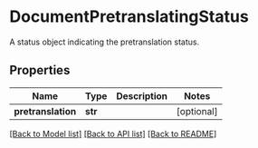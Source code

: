 # DocumentPretranslatingStatus

A status object indicating the pretranslation status.
## Properties
Name | Type | Description | Notes
------------ | ------------- | ------------- | -------------
**pretranslation** | **str** |  | [optional] 

[[Back to Model list]](../README.md#documentation-for-models) [[Back to API list]](../README.md#documentation-for-api-endpoints) [[Back to README]](../README.md)


